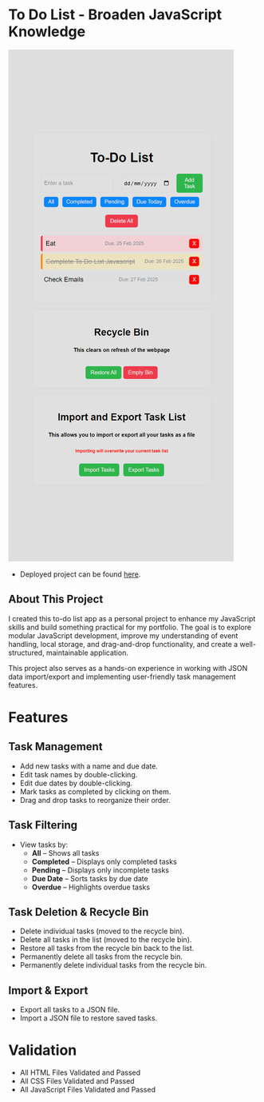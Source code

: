 # To Do List - Broaden JavaScript Knowledge 
![To Do List](Readme_Files/Images/To-Do-List-Website.png)
- Deployed project can be found [here](https://charlieflockhart.github.io/To-Do_Javascript/).

## About This Project  

I created this to-do list app as a personal project to enhance my JavaScript skills and build something practical for my portfolio. The goal is to explore modular JavaScript development, improve my understanding of event handling, local storage, and drag-and-drop functionality, and create a well-structured, maintainable application.  

This project also serves as a hands-on experience in working with JSON data import/export and implementing user-friendly task management features.  

# Features  

## Task Management  
- Add new tasks with a name and due date.  
- Edit task names by double-clicking.  
- Edit due dates by double-clicking.  
- Mark tasks as completed by clicking on them.  
- Drag and drop tasks to reorganize their order.  

## Task Filtering  
- View tasks by:  
  - **All** – Shows all tasks  
  - **Completed** – Displays only completed tasks  
  - **Pending** – Displays only incomplete tasks  
  - **Due Date** – Sorts tasks by due date  
  - **Overdue** – Highlights overdue tasks  

## Task Deletion & Recycle Bin  
- Delete individual tasks (moved to the recycle bin).  
- Delete all tasks in the list (moved to the recycle bin).  
- Restore all tasks from the recycle bin back to the list.  
- Permanently delete all tasks from the recycle bin.  
- Permanently delete individual tasks from the recycle bin.  

## Import & Export  
- Export all tasks to a JSON file.  
- Import a JSON file to restore saved tasks.  


# Validation
- All HTML Files Validated and Passed
- All CSS Files Validated and Passed
- All JavaScript Files Validated and Passed